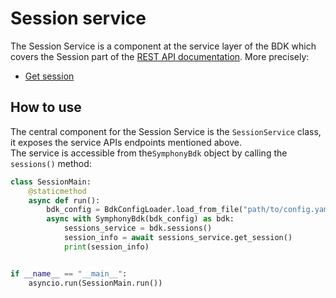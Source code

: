 # Session service
The Session Service is a component at the service layer of the BDK which covers the Session part of the [REST API documentation](https://developers.symphony.com/restapi/reference).
More precisely:
* [Get session](https://developers.symphony.com/restapi/reference/session-info-v2)


## How to use
The central component for the Session Service is the `SessionService` class, it exposes the service APIs endpoints mentioned above.  
The service is accessible from the`SymphonyBdk` object by calling the `sessions()` method:

```python
class SessionMain:
    @staticmethod
    async def run():
        bdk_config = BdkConfigLoader.load_from_file("path/to/config.yaml")
        async with SymphonyBdk(bdk_config) as bdk:
            sessions_service = bdk.sessions()
            session_info = await sessions_service.get_session()
            print(session_info)


if __name__ == "__main__":
    asyncio.run(SessionMain.run())